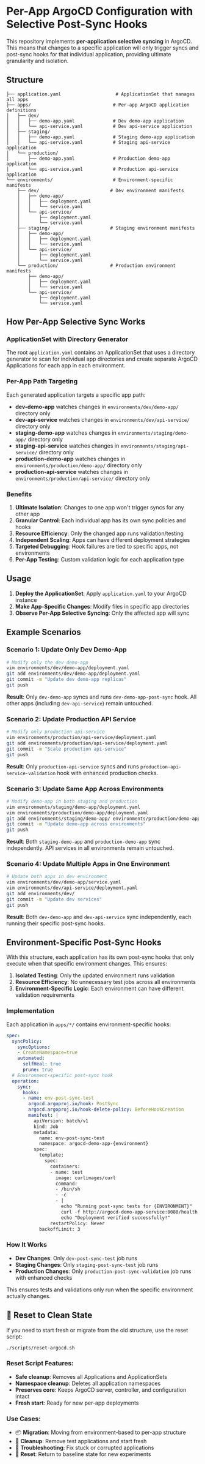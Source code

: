 # Per-App ArgoCD Configuration with Selective Post-Sync Hooks

This repository implements **per-application selective syncing** in ArgoCD. This means that changes to a specific application will only trigger syncs and post-sync hooks for that individual application, providing ultimate granularity and isolation.

## Structure

```
├── application.yaml                    # ApplicationSet that manages all apps
├── apps/                              # Per-app ArgoCD application definitions
│   ├── dev/
│   │   ├── demo-app.yaml              # Dev demo-app application
│   │   └── api-service.yaml           # Dev api-service application
│   ├── staging/
│   │   ├── demo-app.yaml              # Staging demo-app application
│   │   └── api-service.yaml           # Staging api-service application
│   └── production/
│       ├── demo-app.yaml              # Production demo-app application
│       └── api-service.yaml           # Production api-service application
└── environments/                      # Environment-specific manifests
    ├── dev/                          # Dev environment manifests
    │   ├── demo-app/
    │   │   ├── deployment.yaml
    │   │   └── service.yaml
    │   └── api-service/
    │       ├── deployment.yaml
    │       └── service.yaml
    ├── staging/                      # Staging environment manifests
    │   ├── demo-app/
    │   │   ├── deployment.yaml
    │   │   └── service.yaml
    │   └── api-service/
    │       ├── deployment.yaml
    │       └── service.yaml
    └── production/                   # Production environment manifests
        ├── demo-app/
        │   ├── deployment.yaml
        │   └── service.yaml
        └── api-service/
            ├── deployment.yaml
            └── service.yaml
```

## How Per-App Selective Sync Works

### ApplicationSet with Directory Generator
The root `application.yaml` contains an ApplicationSet that uses a directory generator to scan for individual app directories and create separate ArgoCD Applications for each app in each environment.

### Per-App Path Targeting
Each generated application targets a specific app path:
- **dev-demo-app** watches changes in `environments/dev/demo-app/` directory only
- **dev-api-service** watches changes in `environments/dev/api-service/` directory only  
- **staging-demo-app** watches changes in `environments/staging/demo-app/` directory only
- **staging-api-service** watches changes in `environments/staging/api-service/` directory only
- **production-demo-app** watches changes in `environments/production/demo-app/` directory only
- **production-api-service** watches changes in `environments/production/api-service/` directory only

### Benefits
1. **Ultimate Isolation**: Changes to one app won't trigger syncs for any other app
2. **Granular Control**: Each individual app has its own sync policies and hooks
3. **Resource Efficiency**: Only the changed app runs validation/testing
4. **Independent Scaling**: Apps can have different deployment strategies
5. **Targeted Debugging**: Hook failures are tied to specific apps, not environments
6. **Per-App Testing**: Custom validation logic for each application type

## Usage

1. **Deploy the ApplicationSet**: Apply `application.yaml` to your ArgoCD instance
2. **Make App-Specific Changes**: Modify files in specific app directories
3. **Observe Per-App Selective Syncing**: Only the affected app will sync

## Example Scenarios

### Scenario 1: Update Only Dev Demo-App
```bash
# Modify only the dev demo-app
vim environments/dev/demo-app/deployment.yaml
git add environments/dev/demo-app/deployment.yaml
git commit -m "Update dev demo-app replicas"
git push
```
**Result**: Only `dev-demo-app` syncs and runs `dev-demo-app-post-sync` hook. All other apps (including `dev-api-service`) remain untouched.

### Scenario 2: Update Production API Service
```bash
# Modify only production api-service
vim environments/production/api-service/deployment.yaml  
git add environments/production/api-service/deployment.yaml
git commit -m "Scale production api-service"
git push
```
**Result**: Only `production-api-service` syncs and runs `production-api-service-validation` hook with enhanced production checks.

### Scenario 3: Update Same App Across Environments
```bash
# Modify demo-app in both staging and production
vim environments/staging/demo-app/deployment.yaml
vim environments/production/demo-app/deployment.yaml
git add environments/staging/demo-app/ environments/production/demo-app/
git commit -m "Update demo-app across environments"
git push
```
**Result**: Both `staging-demo-app` and `production-demo-app` sync independently. API services in all environments remain untouched.

### Scenario 4: Update Multiple Apps in One Environment
```bash
# Update both apps in dev environment
vim environments/dev/demo-app/service.yaml
vim environments/dev/api-service/deployment.yaml
git add environments/dev/
git commit -m "Update dev services"
git push
```
**Result**: Both `dev-demo-app` and `dev-api-service` sync independently, each running their specific post-sync hooks.

## Environment-Specific Post-Sync Hooks

With this structure, each application has its own post-sync hooks that only execute when that specific environment changes. This ensures:

1. **Isolated Testing**: Only the updated environment runs validation
2. **Resource Efficiency**: No unnecessary test jobs across all environments
3. **Environment-Specific Logic**: Each environment can have different validation requirements

### Implementation

Each application in `apps/*/` contains environment-specific hooks:

```yaml
spec:
  syncPolicy:
    syncOptions:
    - CreateNamespace=true
    automated:
      selfHeal: true
      prune: true
  # Environment-specific post-sync hook
  operation:
    sync:
      hooks:
      - name: env-post-sync-test
        argocd.argoproj.io/hook: PostSync
        argocd.argoproj.io/hook-delete-policy: BeforeHookCreation
        manifest: |
          apiVersion: batch/v1
          kind: Job
          metadata:
            name: env-post-sync-test
            namespace: argocd-demo-app-{environment}
          spec:
            template:
              spec:
                containers:
                - name: test
                  image: curlimages/curl
                  command: 
                  - /bin/sh
                  - -c
                  - |
                    echo "Running post-sync tests for {ENVIRONMENT}"
                    curl -f http://argocd-demo-app-service:8080/health
                    echo "Deployment verified successfully!"
                restartPolicy: Never
            backoffLimit: 3
```

### How It Works

- **Dev Changes**: Only `dev-post-sync-test` job runs
- **Staging Changes**: Only `staging-post-sync-test` job runs  
- **Production Changes**: Only `production-post-sync-validation` job runs with enhanced checks

This ensures tests and validations only run when the specific environment actually changes.

## 🔄 Reset to Clean State

If you need to start fresh or migrate from the old structure, use the reset script:

```bash
./scripts/reset-argocd.sh
```

### Reset Script Features:
- **Safe cleanup**: Removes all Applications and ApplicationSets
- **Namespace cleanup**: Deletes all application namespaces
- **Preserves core**: Keeps ArgoCD server, controller, and configuration intact
- **Fresh start**: Ready for new per-app deployments

### Use Cases:
- 📦 **Migration**: Moving from environment-based to per-app structure  
- 🧹 **Cleanup**: Remove test applications and start fresh
- 🛮 **Troubleshooting**: Fix stuck or corrupted applications
- 🔄 **Reset**: Return to baseline state for new experiments
